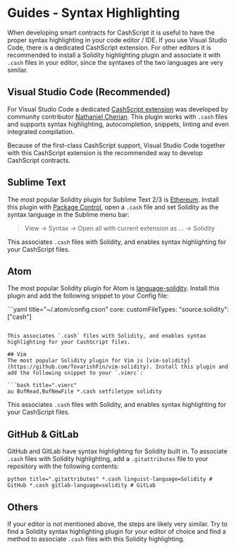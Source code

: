 # Guides - Syntax Highlighting

When developing smart contracts for CashScript it is useful to have the proper syntax highlighting in your code editor / IDE. If you use Visual Studio Code, there is a dedicated CashScript extension. For other editors it is recommended to install a Solidity highlighting plugin and associate it with `.cash` files in your editor, since the syntaxes of the two languages are very similar.

## Visual Studio Code (Recommended) <a href="#visual-studio-code-recommended" id="visual-studio-code-recommended"></a>

For Visual Studio Code a dedicated [CashScript extension](https://marketplace.visualstudio.com/items?itemName=nathanielcherian.cashscript) was developed by community contributor [Nathaniel Cherian](https://twitter.com/nathanielCheria). This plugin works with `.cash` files and supports syntax highlighting, autocompletion, snippets, linting and even integrated compilation.

Because of the first-class CashScript support, Visual Studio Code together with this CashScript extension is the recommended way to develop CashScript contracts.

## Sublime Text <a href="#sublime-text" id="sublime-text"></a>

The most popular Solidity plugin for Sublime Text 2/3 is [Ethereum](https://packagecontrol.io/packages/Ethereum). Install this plugin with [Package Control](https://packagecontrol.io/), open a `.cash` file and set Solidity as the syntax language in the Sublime menu bar:

> View -> Syntax -> Open all with current extension as ... -> Solidity

This associates `.cash` files with Solidity, and enables syntax highlighting for your CashScript files.

## Atom <a href="#atom" id="atom"></a>

The most popular Solidity plugin for Atom is [language-solidity](https://atom.io/packages/language-solidity). Install this plugin and add the following snippet to your Config file:

\`\`\`yaml title="\~/.atom/config.cson" core: customFileTypes: "source.solidity": \["cash"]

````

This associates `.cash` files with Solidity, and enables syntax highlighting for your CashScript files.

## Vim
The most popular Solidity plugin for Vim is [vim-solidity](https://github.com/TovarishFin/vim-solidity). Install this plugin and add the following snippet to your `.vimrc`:

```bash title=".vimrc"
au BufRead,BufNewFile *.cash setfiletype solidity
````

This associates `.cash` files with Solidity, and enables syntax highlighting for your CashScript files.

## GitHub & GitLab <a href="#github-gitlab" id="github-gitlab"></a>

GitHub and GitLab have syntax highlighting for Solidity built in. To associate `.cash` files with Solidity highlighting, add a `.gitattributes` file to your repository with the following contents:

`python title=".gitattributes" *.cash linguist-language=Solidity # GitHub *.cash gitlab-language=solidity # GitLab`

## Others <a href="#others" id="others"></a>

If your editor is not mentioned above, the steps are likely very similar. Try to find a Solidity syntax highlighting plugin for your editor of choice and find a method to associate `.cash` files with this Solidity highlighting.
